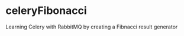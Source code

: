 celeryFibonacci
===============

Learning Celery with RabbitMQ by creating a Fibnacci result generator
